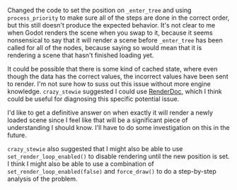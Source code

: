 Changed the code to set the position on `_enter_tree` and using `process_priority` to make sure all of the steps are done in the correct order, but this still doesn't produce the expected behavior. It's not clear to me when Godot renders the scene when you swap to it, because it seems nonsensical to say that it will render a scene before `_enter_tree` has been called for all of the nodes, because saying so would mean that it is rendering a scene that hasn't finished loading yet.

It could be possible that there is some kind of cached state, where even though the data has the correct values, the incorrect values have been sent to render. I'm not sure how to suss out this issue without more engine knowledge. `crazy_stewie` suggested I could use [RenderDoc](https://renderdoc.org/), which I think could be useful for diagnosing this specific potential issue.

I'd like to get a definitive answer on when exactly it will render a newly loaded scene since I feel like that will be a significant piece of understanding I should know. I'll have to do some investigation on this in the future.

`crazy_stewie` also suggested that I might also be able to use `set_render_loop_enabled()` to disable rendering until the new position is set. I think I might also be able to use a combination of `set_render_loop_enabled(false)` and `force_draw()` to do a step-by-step analysis of the problem.
